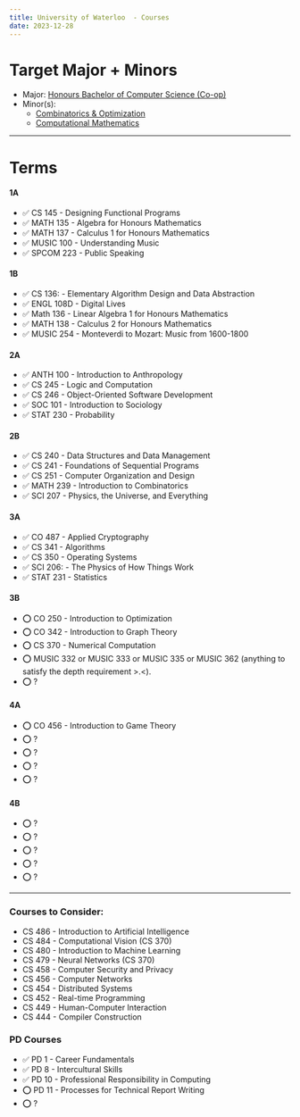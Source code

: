 ```yaml
---
title: University of Waterloo  - Courses
date: 2023-12-28
---
```

# Target Major + Minors
- Major: [Honours Bachelor of Computer Science (Co-op)](https://ugradcalendar.uwaterloo.ca/page/MATH-Bachelor-of-Computer-Science-1)
- Minor(s): 
	- [Combinatorics & Optimization](https://ugradcalendar.uwaterloo.ca/page/MATH-Combinatorics-and-Optimization-Minor2)
	- [Computational Mathematics](https://ugradcalendar.uwaterloo.ca/page/MATH-Computational-Mathematics-Minor)

---
# Terms
#### 1A
- ✅ CS 145 - Designing Functional Programs 
- ✅ MATH 135 - Algebra for Honours Mathematics
- ✅ MATH 137 - Calculus 1 for Honours Mathematics
- ✅ MUSIC 100 - Understanding Music
- ✅ SPCOM 223 - Public Speaking
#### 1B
- ✅ CS 136: - Elementary Algorithm Design and Data Abstraction
- ✅ ENGL 108D - Digital Lives
- ✅ Math 136 - Linear Algebra 1 for Honours Mathematics
- ✅ MATH 138 - Calculus 2 for Honours Mathematics
- ✅ MUSIC 254 - Monteverdi to Mozart: Music from 1600-1800


#### 2A
- ✅ ANTH 100 - Introduction to Anthropology
- ✅ CS 245 - Logic and Computation
- ✅ CS 246 - Object-Oriented Software Development
- ✅ SOC 101 - Introduction to Sociology
- ✅ STAT 230 - Probability
#### 2B
- ✅ CS 240 - Data Structures and Data Management
- ✅ CS 241 - Foundations of Sequential Programs
- ✅ CS 251 - Computer Organization and Design
- ✅ MATH 239 - Introduction to Combinatorics
- ✅ SCI 207 - Physics, the Universe, and Everything


#### 3A
- ✅ CO 487 - Applied Cryptography
- ✅ CS 341 - Algorithms
- ✅ CS 350 - Operating Systems
- ✅ SCI 206: - The Physics of How Things Work
- ✅ STAT 231 - Statistics
#### 3B
- ⭕ CO 250 - Introduction to Optimization
- ⭕ CO 342 - Introduction to Graph Theory
- ⭕ CS 370 - Numerical Computation
- ⭕ MUSIC 332 or MUSIC 333 or MUSIC 335 or MUSIC 362 (anything to satisfy the depth requirement >.<).
- ⭕ ?


#### 4A
- ⭕ CO 456 - Introduction to Game Theory
- ⭕ ?
- ⭕ ?
- ⭕ ?
- ⭕ ?
#### 4B
- ⭕ ?
- ⭕ ?
- ⭕ ?
- ⭕ ?
- ⭕ ?

---
### Courses to Consider:
- CS 486 - Introduction to Artificial Intelligence
- CS 484 - Computational Vision (CS 370)
- CS 480 - Introduction to Machine Learning
- CS 479 - Neural Networks (CS 370)
- CS 458 - Computer Security and Privacy
- CS 456 - Computer Networks
- CS 454 - Distributed Systems
- CS 452  - Real-time Programming
- CS 449 - Human-Computer Interaction
- CS 444 - Compiler Construction

### PD Courses
- ✅ PD 1 - Career Fundamentals
- ✅ PD 8 - Intercultural Skills
- ✅ PD 10 - Professional Responsibility in Computing
- ⭕ PD 11 - Processes for Technical Report Writing
- ⭕ ?